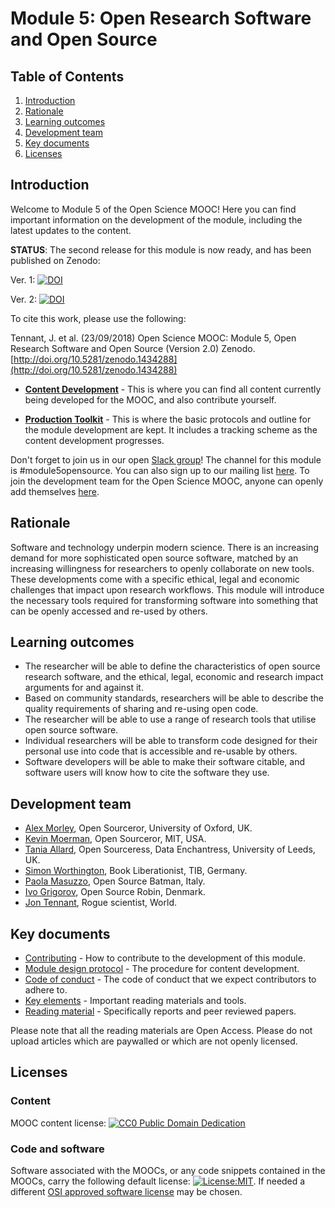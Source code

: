 # Module 5: Open Research Software and Open Source

## Table of Contents

1. [Introduction](#Introduction)<a name="Introduction"></a>
2. [Rationale](#Rationale)
3. [Learning outcomes](#Learning_outcomes)
4. [Development team](#Development_team)
5. [Key documents](#Key_documents)
6. [Licenses](#Licenses)

## Introduction

Welcome to Module 5 of the Open Science MOOC! Here you can find important information on the development of the module, including the latest updates to the content.

**STATUS**: The second release for this module is now ready, and has been published on Zenodo: 

Ver. 1: [![DOI](https://zenodo.org/badge/DOI/10.5281/zenodo.1325081.svg)](https://doi.org/10.5281/zenodo.1325081)

Ver. 2: [![DOI](https://zenodo.org/badge/DOI/10.5281/zenodo.1434288.svg)](https://doi.org/10.5281/zenodo.1434288)

To cite this work, please use the following:

Tennant, J. et al. (23/09/2018) Open Science MOOC: Module 5, Open Research Software and Open Source (Version 2.0) Zenodo. [http://doi.org/10.5281/zenodo.1434288](http://doi.org/10.5281/zenodo.1434288)

- [**Content Development**](https://github.com/OpenScienceMOOC/Module-5-Open-Research-Software-and-Open-Source/tree/master/content_development) - This is where you can find all content currently being developed for the MOOC, and also contribute yourself.

- [**Production Toolkit**](https://github.com/OpenScienceMOOC/Module-5-Open-Research-Software-and-Open-Source/tree/master/production_toolkit) - This is where the basic protocols and outline for the module development are kept. It includes a tracking scheme as the content development progresses.

Don't forget to join us in our open [Slack group](https://openmooc-ers-slackin.herokuapp.com/)! The channel for this module is #module5opensource. You can also sign up to our mailing list [here](https://opensciencemooc.eu/contact/). To join the development team for the Open Science MOOC, anyone can openly add themselves [here](https://open-science-mooc-invite.herokuapp.com/).


## Rationale <a name="Rationale"></a>

Software and technology underpin modern science. There is an increasing demand for more sophisticated open source software, matched by an increasing willingness for researchers to openly collaborate on new tools. These developments come with a specific ethical, legal and economic challenges that impact upon research workflows. This module will introduce the necessary tools required for transforming software into something that can be openly accessed and re-used by others.


## Learning outcomes <a name="Learning_outcomes"></a>

- The researcher will be able to define the characteristics of open source research software, and the ethical, legal, economic and research impact arguments for and against it.
- Based on community standards, researchers will be able to describe the quality requirements of sharing and re-using open code.
- The researcher will be able to use a range of research tools that utilise open source software.
- Individual researchers will be able to transform code designed for their personal use into code that is accessible and re-usable by others.
- Software developers will be able to make their software citable, and software users will know how to cite the software they use.


## Development team <a name="Development_team"></a>

- [Alex Morley](https://twitter.com/alex__morley), Open Sourceror, University of Oxford, UK.
- [Kevin Moerman](https://twitter.com/KMMoerman), Open Sourceror, MIT, USA.
- [Tania Allard](https://twitter.com/ixek), Open Sourceress, Data Enchantress, University of Leeds, UK.
- [Simon Worthington](https://twitter.com/mrchristian99), Book Liberationist, TIB, Germany.
- [Paola Masuzzo](https://twitter.com/pcmasuzzo), Open Source Batman, Italy.
- [Ivo Grigorov](https://twitter.com/OAforClimate), Open Source Robin, Denmark.
- [Jon Tennant](https://twitter.com/protohedgehog), Rogue scientist, World.


## Key documents <a name="Key_documents"></a>

- [Contributing](CONTRIBUTING.md) - How to contribute to the development of this module.
- [Module design protocol](MODULE_DESIGN_PROTOCOL.md) - The procedure for content development.
- [Code of conduct](CODE_OF_CONDUCT.md) - The code of conduct that we expect contributors to adhere to.
- [Key elements](key_elements.md) - Important reading materials and tools.
- [Reading material](https://github.com/OpenScienceMOOC/Module-5-Open-Research-Software-and-Open-Source/tree/master/Reading%20Material_Open%20Source%20and%20Open%20Research%20Software) - Specifically reports and peer reviewed papers.

Please note that all the reading materials are Open Access. Please do not upload articles which are paywalled or which are not openly licensed.


## Licenses <a name="Licenses"></a>

### Content
MOOC content license: [![CC0 Public Domain Dedication](https://img.shields.io/badge/License-CC0%201.0-lightgrey.svg)](https://creativecommons.org/publicdomain/zero/1.0/)

### Code and software   
Software associated with the MOOCs, or any code snippets contained in the MOOCs, carry the following default license: [![License:MIT](https://img.shields.io/badge/License-MIT-yellow.svg)](https://opensource.org/licenses/MIT). If needed a different [OSI approved software license](https://opensource.org/licenses) may be chosen.
